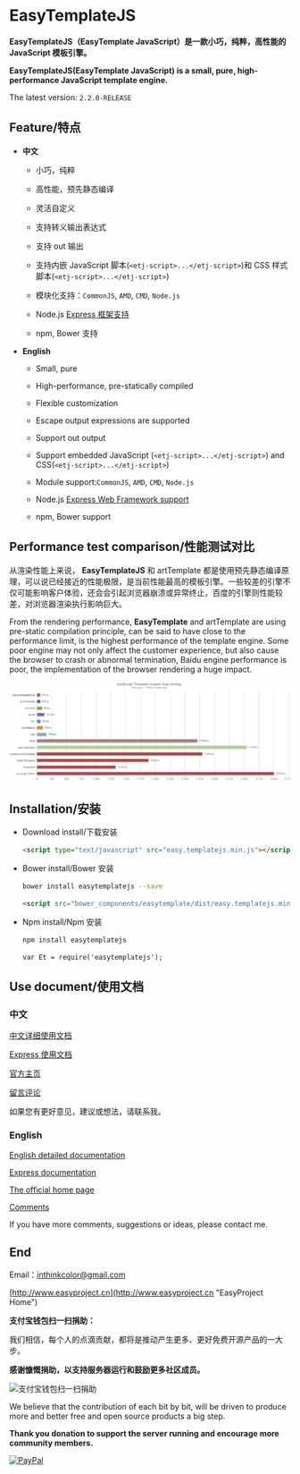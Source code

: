 # EasyTemplateJS

**EasyTemplateJS（EasyTemplate JavaScript）是一款小巧，纯粹，高性能的 JavaScript 模板引擎。**

**EasyTemplateJS(EasyTemplate JavaScript) is a small, pure, high-performance JavaScript template engine.**

The latest version: `2.2.0-RELEASE`

## Feature/特点

- **中文**

	- 小巧，纯粹
	
	- 高性能，预先静态编译
	
	- 灵活自定义
	
	- 支持转义输出表达式
	
	- 支持 out 输出
	
	- 支持内嵌 JavaScript 脚本(`<etj-script>...</etj-script>`)和 CSS 样式脚本(`<etj-script>...</etj-script>`)
	
	- 模块化支持：`CommonJS`, `AMD`, `CMD`, `Node.js`
	
	- Node.js [Express 框架支持](doc/express_zh_CN.md)
	
	- npm, Bower 支持


- **English**

	- Small, pure
	
	- High-performance, pre-statically compiled
	
	- Flexible customization
	
	- Escape output expressions are supported
	
	- Support out output
	
	- Support embedded JavaScript (`<etj-script>...</etj-script>`) and CSS(`<etj-script>...</etj-script>`)
	
	- Module support:`CommonJS`, `AMD`, `CMD`, `Node.js`

	- Node.js [Express Web Framework support](doc/express_en.md)
	
	- npm, Bower support

## Performance test comparison/性能测试对比

从渲染性能上来说， **EasyTemplateJS** 和 artTemplate 都是使用预先静态编译原理，可以说已经接近的性能极限，是当前性能最高的模板引擎。一些较差的引擎不仅可能影响客户体验，还会会引起浏览器崩溃或异常终止，百度的引擎则性能较差，对浏览器渲染执行影响巨大。

From the rendering performance, **EasyTemplate** and artTemplate are using pre-static compilation principle, can be said to have close to the performance limit, is the highest performance of the template engine. Some poor engine may not only affect the customer experience, but also cause the browser to crash or abnormal termination, Baidu engine performance is poor, the implementation of the browser rendering a huge impact.

![Performance test comparison](doc/imgs/performance.png)


## Installation/安装

- Download install/下载安装
	
	```HTML
	<script type="text/javascript" src="easy.templatejs.min.js"></script>
	```

- Bower install/Bower 安装

	```BASH
	bower install easytemplatejs --save
	```
	
	```HTML
	<script src="bower_components/easytemplate/dist/easy.templatejs.min.js" type="text/javascript" charset="utf-8"></script>
	```
	
- Npm install/Npm 安装

	```BASH
	npm install easytemplatejs
	```
	
	```JS
	var Et = require('easytemplatejs');
	```


## Use document/使用文档

### 中文

[中文详细使用文档](doc/readme_zh_CN.md)

[Express 使用文档](doc/express_zh_CN.md)

[官方主页](http://www.easyproject.cn/easytemplate/zh-cn/index.jsp '官方主页')

[留言评论](http://www.easyproject.cn/easytemplate/zh-cn/index.jsp#donation '留言评论')

如果您有更好意见，建议或想法，请联系我。

### English

[English detailed documentation](doc/readme_en.md)

[Express documentation](doc/express_en.md)

[The official home page](http://www.easyproject.cn/easytemplate/en/index.jsp 'The official home page')

[Comments](http://www.easyproject.cn/easytemplate/en/index.jsp#donation 'Comments')

If you have more comments, suggestions or ideas, please contact me.

## End

Email：<inthinkcolor@gmail.com>

[http://www.easyproject.cn](http://www.easyproject.cn "EasyProject Home")


**支付宝钱包扫一扫捐助：**

我们相信，每个人的点滴贡献，都将是推动产生更多、更好免费开源产品的一大步。

**感谢慷慨捐助，以支持服务器运行和鼓励更多社区成员。**

<img alt="支付宝钱包扫一扫捐助" src="http://www.easyproject.cn/images/s.png"  title="支付宝钱包扫一扫捐助"  height="256" width="256"></img>



We believe that the contribution of each bit by bit, will be driven to produce more and better free and open source products a big step.

**Thank you donation to support the server running and encourage more community members.**

[![PayPal](http://www.easyproject.cn/images/paypaldonation5.jpg)](https://www.paypal.me/easyproject/10 "Make payments with PayPal - it's fast, free and secure!")


